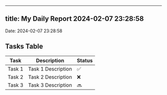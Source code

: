 
---
title: My Daily Report 2024-02-07 23:28:58
---

Date: 2024-02-07 23:28:58

## Tasks Table

| Task | Description | Status |
|------|-------------|--------|
| Task 1 | Task 1 Description | ✅ |
| Task 2 | Task 2 Description | ❌ |
| Task 3 | Task 3 Description | 🔜 |
